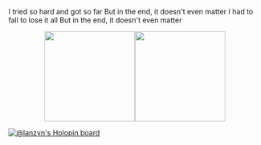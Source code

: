 I tried so hard and got so far
But in the end, it doesn't even matter
I had to fall to lose it all
But in the end, it doesn't even matter

</div>

<div align="center">
   <a href="https://github.com/lanzyn">
   
  <img height="180em" src="https://github-readme-stats.vercel.app/api?username=lanzyn&show_icons=true&theme=github_dark&include_all_commits=true&count_private=true"/><img height="180em" src="https://github-readme-stats.vercel.app/api/top-langs/?username=gabbrielol&layout=compact&langs_count=7&theme=github_dark"/>
  
</div>

[![@lanzyn's Holopin board](https://holopin.me/lanzyn)](https://holopin.io/@lanzyn)
